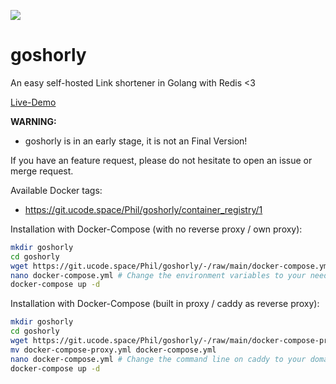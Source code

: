 ![](https://git.ucode.space/Phil/goshorly/badges/main/pipeline.svg)
# goshorly

An easy self-hosted Link shortener in Golang with Redis <3

[Live-Demo](https://gly.one)


**WARNING:**
- goshorly is in an early stage, it is not an Final Version!

If you have an feature request, please do not hesitate to open an issue or merge request.

Available Docker tags:
- https://git.ucode.space/Phil/goshorly/container_registry/1

Installation with Docker-Compose (with no reverse proxy / own proxy):
```bash
mkdir goshorly
cd goshorly
wget https://git.ucode.space/Phil/goshorly/-/raw/main/docker-compose.yml
nano docker-compose.yml # Change the environment variables to your needs
docker-compose up -d
```

Installation with Docker-Compose (built in proxy / caddy as reverse proxy):
```bash
mkdir goshorly
cd goshorly
wget https://git.ucode.space/Phil/goshorly/-/raw/main/docker-compose-proxy.yml
mv docker-compose-proxy.yml docker-compose.yml
nano docker-compose.yml # Change the command line on caddy to your domain & environment variables to your needs
docker-compose up -d
```
